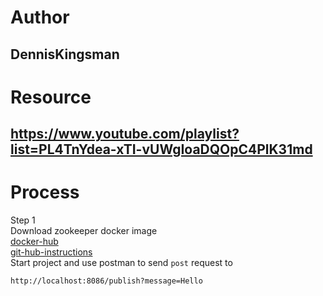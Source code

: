 # Author
## DennisKingsman
# Resource 
## https://www.youtube.com/playlist?list=PL4TnYdea-xTI-vUWgIoaDQOpC4PlK31md
# Process
Step 1  
Download zookeeper docker image  
[docker-hub](https://hub.docker.com/r/lensesio/fast-data-dev)  
[git-hub-instructions](https://github.com/lensesio/fast-data-dev)  
Start project and use postman to send `post` request to  
```
http://localhost:8086/publish?message=Hello
```